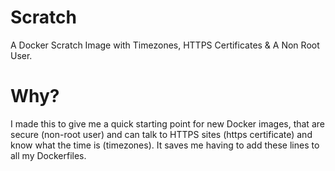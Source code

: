 # Scratch
A Docker Scratch Image with Timezones, HTTPS Certificates &amp; A Non Root User.

# Why?
I made this to give me a quick starting point for new Docker images, that are secure (non-root user) and can talk to HTTPS sites (https certificate) and know what the time is (timezones). It saves me having to add these lines to all my Dockerfiles.
